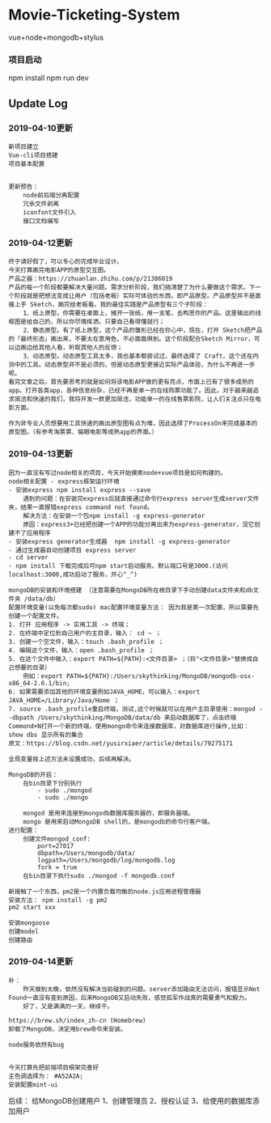 # Movie-Ticketing-System
vue+node+mongodb+stylus
### 项目启动
npm install
npm run dev

## Update Log

### 2019-04-10更新
    新项目建立
    Vue-cli项目搭建
    项目基本配置
    

    更新预告：
        node前后端分离配置
        冗余文件剥离
        iconfont文件引入
        接口文档编写

### 2019-04-12更新
    终于请好假了，可以专心的完成毕业设计。
    今天打算画完电影APP的原型交互图。
    产品之器：https://zhuanlan.zhihu.com/p/21386019
    产品的每一个阶段都要解决大量问题。需求分析阶段，我们搞清楚了为什么要做这个需求。下一个阶段就是把想法变成让用户（包括老板）实际可体验的东西，即产品原型。产品原型并不是直接上手 Sketch，画完给老板看。我的最佳实践是产品原型有三个子阶段：
        1、纸上原型。你需要在桌面上，摊开一张纸，用一支笔，去构思你的产品。这里输出的线框图是给自己的，所以你尽情挥洒，只要自己看得懂就行；
        2、静态原型。有了纸上原型，这个产品的雏形已经在你心中，现在，打开 Sketch把产品的「最终形态」画出来，不要太在意用色，不必面面俱到。这个阶段配合Sketch Mirror，可以边画边给其他人看，听取其他人的反馈；
        3、动态原型。动态原型工具太多，我也基本都尝试过，最终选择了 Craft，这个还在内测中的工具。动态原型并不是必须的，但是动态原型更接近实际产品体验，为什么不再进一步呢。
    看完文章之后，首先要思考的就是如何将该电影APP做的更有亮点，市面上已有了很多成熟的app。打开各类app，各种信息纷杂，已经不再是单一的在线购票功能了。因此，对于越来越追求简洁和快速的我们，我将开发一款更加简洁，功能单一的在线售票影院，让人们关注点只在电影方面。

	作为非专业人员想要用工具快速的画出原型图有点为难，因此选择了ProcessOn来完成基本的原型图。（有参考淘票票、猫眼电影等成熟app的界面。）

### 2019-04-13更新
	因为一直没有写过node相关的项目，今天开始摸索node+vue项目是如何构建的。
	node相关配置 - express框架运行环境
	- 安装express npm install express --save
		遇到的问题：在安装完express后就直接通过命令行express server生成server文件夹，结果一直报错express command not found。
		解决方法：在安装一个包npm install -g express-generator
	    原因：express3+已经把创建一个APP的功能分离出来为express-generator，没它创建不了应用程序
	- 安装express generator生成器  npm install -g express-generator
	- 通过生成器自动创建项目 express server
	- cd server
	- npm install 下载完成后可npm start启动服务。默认端口号是3000.(访问localhost:3000,成功启动了服务，开心^_^)

	mongoDB的安装和环境搭建 （注意需要在MongoDB所在根目录下手动创建data文件夹和db文件夹 /data/db）
	配置环境变量(以免每次都sudo) mac配置环境变量方法： 因为我是第一次配置，所以需要先创建一个配置文件。
	1. 打开 应用程序 -> 实用工具 -> 终端； 
	2. 在终端中定位到自己用户的主目录，输入： cd ~ ； 
	3. 创建一个空文件，输入：touch .bash_profile ； 
	4. 编辑这个文件，输入：open .bash_profile ； 
	5. 在这个文件中输入：export PATH=${PATH}:<文件目录> ；（将"<文件目录>"替换成自己想要的目录）
		例如：export PATH=${PATH}:/Users/skythinking/MongoDB/mongodb-osx-x86_64-2.6.1/bin; 
	6. 如果需要添加其他的环境变量例如JAVA_HOME，可以输入：export JAVA_HOME=/Library/Java/Home ； 
	7. source .bash_profile重启终端，测试,这个时候就可以在用户主目录使用：mongod --dbpath /Users/skythinking/MongoDB/data/db 来启动数据库了，点击终端Commond+N打开一个新的终端，使用mongo命令来连接数据库，对数据库进行操作,比如：show dbs 显示所有的集合
	原文：https://blog.csdn.net/yusirxiaer/article/details/79275171 

	全局变量按上述方法未设置成功，后续再解决。

	MongoDB的开启：
		在bin目录下分别执行 
			- sudo ./mongod
			- sudo ./mongo

		mongod 是用来连接到mongodb数据库服务器的，即服务器端。
		mongo 是用来启动MongoDB shell的，是mongodb的命令行客户端。
	进行配置：
		创建文件mongod_conf:
			port=27017
			dbpath=/Users/mongodb/data/
			logpath=/Users/mongodb/log/mongodb.log  
			fork = true
		在bin目录下执行sudo ./mongod -f mongodb.conf
	
	新接触了一个东西，pm2是一个内置负载均衡的node.js应用进程管理器
	安装方法： npm install -g pm2
	pm2 start xxx

	安装mongoose
	创建model
	创建路由
### 2019-04-14更新
	补：
		昨天做到太晚，依然没有解决当前碰到的问题。server添加路由无法访问，报错显示Not Found一直没有查到原因，后来MongoDB又启动失败，感觉孤军作战真的需要勇气和毅力。
		好了，又是满满的一天，继续干。

	https://brew.sh/index_zh-cn (Homebrew)
	卸载了MongoDB，决定用brew命令来安装。

	node服务依然有bug


	今天打算先把前端项目框架完善好
	主色调选择为： #A52A2A;
	安装配置mint-ui
后续：
	给MongoDB创建用户
		1、创建管理员
		2、授权认证
		3、给使用的数据库添加用户

